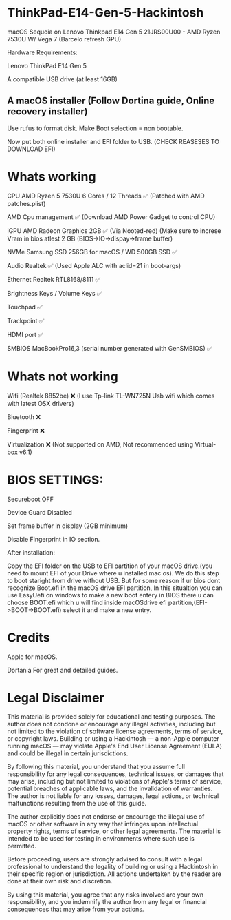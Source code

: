 # ThinkPad-E14-Gen-5-Hackintosh

macOS Sequoia on Lenovo Thinkpad E14 Gen 5 21JRS00U00 - AMD Ryzen 7530U W/ Vega 7 (Barcelo refresh GPU)



Hardware Requirements:

Lenovo ThinkPad E14 Gen 5

A compatible USB drive (at least 16GB)

## A macOS installer (Follow Dortina guide, Online recovery installer) <a id='[ss A macOS installer (Follow Dortina guide, Online recovery installer)](https://dortania.github.io/OpenCore-Install-Guide/installer-guide/windows-install.html#downloading-macos)'></a>

Use rufus to format disk. Make Boot selection = non bootable.

Now put both online installer and EFI folder to USB. (CHECK REASESES TO DOWNLOAD EFI)

# Whats working

CPU	AMD Ryzen 5 7530U 6 Cores / 12 Threads	✅ (Patched with AMD patches.plist)

AMD Cpu management ✅ (Download AMD Power Gadget to control CPU)

iGPU	AMD Radeon Graphics 2GB	✅ (Via Nooted-red) (Make sure to increse Vram in bios atlest 2 GB (BIOS->IO->dispay->frame buffer)

NVMe	Samsung SSD 256GB for macOS / WD 500GB SSD	✅

Audio	Realtek	✅ (Used Apple ALC with aclid=21 in boot-args)

Ethernet	Realtek RTL8168/8111	✅

Brightness Keys / Volume Keys ✅

Touchpad ✅

Trackpoint ✅

HDMI port ✅ 

SMBIOS	MacBookPro16,3 (serial number generated with GenSMBIOS)	✅





# Whats not working

Wifi (Realtek 8852be) ❌ (I use Tp-link TL-WN725N Usb wifi which comes with latest OSX drivers)

Bluetooth ❌

Fingerprint ❌

Virtualization ❌ (Not supported on AMD, Not recommended using Virtual-box v6.1) 







# BIOS SETTINGS:

Secureboot OFF

Device Guard Disabled

Set frame buffer in display (2GB minimum)

Disable Fingerprint in IO section.

After installation:

Copy the EFI folder on the USB to EFI partition of your macOS drive.(you need to mount EFI of your Drive where u installed mac os). We do this step to boot staright from drive without USB. But for some reason if ur bios dont recognize Boot.efi in the macOS drive EFI partition, In this situaltion you can use EasyUefi on windows to make a new boot entery in BIOS there u can choose BOOT.efi which u will find inside macOSdrive efi partition,(EFI->BOOT->BOOT.efi) select it and make a new entry.








# Credits

Apple for macOS.

Dortania For great and detailed guides.






# Legal Disclaimer

This material is provided solely for educational and testing purposes. The author does not condone or encourage any illegal activities, including but not limited to the violation of software license agreements, terms of service, or copyright laws. Building or using a Hackintosh — a non-Apple computer running macOS — may violate Apple's End User License Agreement (EULA) and could be illegal in certain jurisdictions.

By following this material, you understand that you assume full responsibility for any legal consequences, technical issues, or damages that may arise, including but not limited to violations of Apple's terms of service, potential breaches of applicable laws, and the invalidation of warranties. The author is not liable for any losses, damages, legal actions, or technical malfunctions resulting from the use of this guide.

The author explicitly does not endorse or encourage the illegal use of macOS or other software in any way that infringes upon intellectual property rights, terms of service, or other legal agreements. The material is intended to be used for testing in environments where such use is permitted.

Before proceeding, users are strongly advised to consult with a legal professional to understand the legality of building or using a Hackintosh in their specific region or jurisdiction. All actions undertaken by the reader are done at their own risk and discretion.

By using this material, you agree that any risks involved are your own responsibility, and you indemnify the author from any legal or financial consequences that may arise from your actions.

